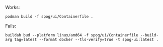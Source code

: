 Works:

```shell
podman build -f spog/ui/Containerfile .
```

Fails:

```shell
buildah bud --platform linux/amd64 -f spog/ui/Containerfile --build-arg tag=latest --format docker --tls-verify=true -t spog-ui:latest .
```

